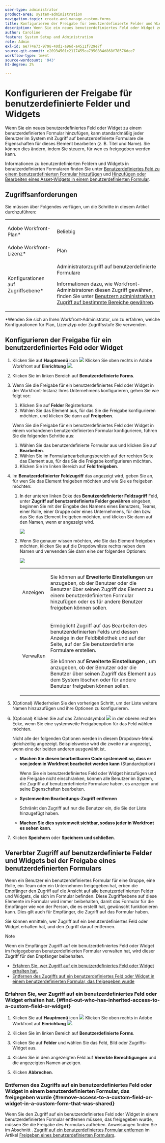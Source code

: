 ```yaml
---
user-type: administrator
product-area: system-administration
navigation-topic: create-and-manage-custom-forms
title: Konfigurieren der Freigabe für benutzerdefinierte Felder und Widgets
description: Wenn Sie ein neues benutzerdefiniertes Feld oder Widget zu einem benutzerdefinierten Formular hinzufügen, kann standardmäßig jeder Benutzer im System mit Zugriff auf benutzerdefinierte Formulare die Eigenschaften für dieses Element bearbeiten (z. B. Titel und Name). Sie können dies ändern, indem Sie steuern, für wen es freigegeben werden kann.
author: Caroline
feature: System Setup and Administration
role: Admin
exl-id: ae774e73-9798-40d1-a96d-a4511f729e7f
source-git-commit: e20934501c2117455ca7950834d868f78576dee7
workflow-type: tm+mt
source-wordcount: '943'
ht-degree: 2%

---
```


# Konfigurieren der Freigabe für benutzerdefinierte Felder und Widgets

Wenn Sie ein neues benutzerdefiniertes Feld oder Widget zu einem benutzerdefinierten Formular hinzufügen, kann standardmäßig jeder Benutzer im System mit Zugriff auf benutzerdefinierte Formulare die Eigenschaften für dieses Element bearbeiten (z. B. Titel und Name). Sie können dies ändern, indem Sie steuern, für wen es freigegeben werden kann.

Informationen zu benutzerdefinierten Feldern und Widgets in benutzerdefinierten Formularen finden Sie unter [Benutzerdefiniertes Feld zu einem benutzerdefinierten Formular hinzufügen](../../../administration-and-setup/customize-workfront/create-manage-custom-forms/add-a-custom-field-to-a-custom-form.md) und [Hinzufügen oder Bearbeiten eines Asset-Widgets in einem benutzerdefinierten Formular](../../../administration-and-setup/customize-workfront/create-manage-custom-forms/add-widget-or-edit-its-properties-in-a-custom-form.md).

## Zugriffsanforderungen

Sie müssen über Folgendes verfügen, um die Schritte in diesem Artikel durchzuführen:

<table style="table-layout:auto"> 
 <col> 
 <col> 
 <tbody> 
  <tr data-mc-conditions=""> 
   <td role="rowheader"> <p>Adobe Workfront-Plan*</p> </td> 
   <td>Beliebig</td> 
  </tr> 
  <tr> 
   <td role="rowheader">Adobe Workfront-Lizenz*</td> 
   <td>Plan</td> 
  </tr> 
  <tr data-mc-conditions=""> 
   <td role="rowheader">Konfigurationen auf Zugriffsebene*</td> 
   <td> <p>Administratorzugriff auf benutzerdefinierte Formulare</p> <p>Informationen dazu, wie Workfront-Administratoren diesen Zugriff gewähren, finden Sie unter <a href="../../../administration-and-setup/add-users/configure-and-grant-access/grant-users-admin-access-certain-areas.md" class="MCXref xref">Benutzern administrativen Zugriff auf bestimmte Bereiche gewähren</a>.</p> </td> 
  </tr> 
 </tbody> 
</table>

&#42;Wenden Sie sich an Ihren Workfront-Administrator, um zu erfahren, welche Konfigurationen für Plan, Lizenztyp oder Zugriffsstufe Sie verwenden.

## Konfigurieren der Freigabe für ein benutzerdefiniertes Feld oder Widget

1. Klicken Sie auf **Hauptmenü** icon ![](assets/main-menu-icon.png) Klicken Sie oben rechts in Adobe Workfront auf **Einrichtung** ![](assets/gear-icon-settings.png).

1. Klicken Sie im linken Bereich auf **Benutzerdefinierte Forms**.
1. Wenn Sie die Freigabe für ein benutzerdefiniertes Feld oder Widget in der Workfront-Instanz Ihres Unternehmens konfigurieren, gehen Sie wie folgt vor:

   1. Klicken Sie auf **Felder** Registerkarte.
   1. Wählen Sie das Element aus, für das Sie die Freigabe konfigurieren möchten, und klicken Sie dann auf **Freigeben**.

   Wenn Sie die Freigabe für ein benutzerdefiniertes Feld oder Widget in einem vorhandenen benutzerdefinierten Formular konfigurieren, führen Sie die folgenden Schritte aus:

   1. Wählen Sie das benutzerdefinierte Formular aus und klicken Sie auf **Bearbeiten**.
   1. Wählen Sie im Formularbearbeitungsbereich auf der rechten Seite das Element aus, für das Sie die Freigabe konfigurieren möchten.
   1. Klicken Sie im linken Bereich auf **Feld freigeben**.


1. Im **Benutzerdefinierter Feldzugriff** das angezeigt wird, geben Sie an, für wen Sie das Element freigeben möchten und wie Sie es freigeben möchten:

   1. In der unteren linken Ecke des **Benutzerdefinierter Feldzugriff** Feld, unter **Zugriff auf benutzerdefinierte Felder gewähren** eingeben, beginnen Sie mit der Eingabe des Namens eines Benutzers, Teams, einer Rolle, einer Gruppe oder eines Unternehmens, für den bzw. das Sie das Element freigeben möchten, und klicken Sie dann auf den Namen, wenn er angezeigt wird.

      ![](assets/share-field-give-access-to.jpg)

   1. Wenn Sie genauer wissen möchten, wie Sie das Element freigeben möchten, klicken Sie auf die Dropdownliste rechts neben dem Namen und verwenden Sie dann eine der folgenden Optionen:

      ![](assets/share-field-view-mng-options.jpg)

      <table style="table-layout:auto"> 
       <col> 
       <col> 
       <tbody> 
        <tr> 
         <td role="rowheader">Anzeigen</td> 
         <td> <p>Sie können auf <strong>Erweiterte Einstellungen</strong> um anzugeben, ob der Benutzer oder die Benutzer über seinen Zugriff das Element zu einem benutzerdefinierten Formular hinzufügen oder es für andere Benutzer freigeben können sollen.</p> </td> 
        </tr> 
        <tr> 
         <td role="rowheader">Verwalten</td> 
         <td> <p>Ermöglicht Zugriff auf das Bearbeiten des benutzerdefinierten Felds und dessen Anzeige in der Feldbibliothek und auf der Seite, auf der Sie benutzerdefinierte Formulare erstellen.</p> <p>Sie können auf <strong>Erweiterte Einstellungen</strong> , um anzugeben, ob der Benutzer oder die Benutzer über seinen Zugriff das Element aus dem System löschen oder für andere Benutzer freigeben können sollen.</p> </td> 
        </tr> 
       </tbody> 
      </table>

1. (Optional) Wiederholen Sie den vorherigen Schritt, um der Liste weitere Namen hinzuzufügen und ihre Optionen zu konfigurieren.
1. (Optional) Klicken Sie auf das Zahnradsymbol ![](assets/gear-icon-settings.png) in der oberen rechten Ecke, wenn Sie eine systemweite Freigabeoption für das Feld wählen möchten.

   Nicht alle der folgenden Optionen werden in diesem Dropdown-Menü gleichzeitig angezeigt. Beispielsweise wird die zweite nur angezeigt, wenn eine der beiden anderen ausgewählt ist.

   * **Machen Sie diesen bearbeitbaren Code systemweit so, dass er von jedem in Workfront bearbeitet werden kann** (Standardoption)

      Wenn Sie ein benutzerdefiniertes Feld oder Widget hinzufügen und die Freigabe nicht einschränken, können alle Benutzer im System, die Zugriff auf benutzerdefinierte Formulare haben, es anzeigen und seine Eigenschaften bearbeiten.

   * **Systemweiten Bearbeitungs-Zugriff entfernen**

      Schränkt den Zugriff auf nur die Benutzer ein, die Sie der Liste hinzugefügt haben.

   * **Machen Sie dies systemweit sichtbar, sodass jeder in Workfront es sehen kann.**

1. Klicken **Speichern** oder **Speichern und schließen**.

## Vererbter Zugriff auf benutzerdefinierte Felder und Widgets bei der Freigabe eines benutzerdefinierten Formulars

Wenn ein Benutzer ein benutzerdefiniertes Formular für eine Gruppe, eine Rolle, ein Team oder ein Unternehmen freigegeben hat, erben die Empfänger den Zugriff auf die Ansicht auf alle benutzerdefinierten Felder und Widgets, die sich im Formular befinden. Diese Zugriffsebene auf diese Elemente im Formular wird immer beibehalten, damit das Formular für die Empfänger wie von der Person, die es erstellt hat, gewünscht funktionieren kann. Dies gilt auch für Empfänger, die Zugriff auf das Formular haben.

Sie können ermitteln, wer Zugriff auf ein benutzerdefiniertes Feld oder Widget erhalten hat, und den Zugriff darauf entfernen.

>[!NOTE]
>
>Wenn ein Empfänger Zugriff auf ein benutzerdefiniertes Feld oder Widget im freigegebenen benutzerdefinierten Formular verwalten hat, wird dieser Zugriff für den Empfänger beibehalten.

* [Erfahren Sie, wer Zugriff auf ein benutzerdefiniertes Feld oder Widget erhalten hat.](#find-out-who-has-inherited-access-to-a-custom-field-or-widget)
* [Entfernen des Zugriffs auf ein benutzerdefiniertes Feld oder Widget in einem benutzerdefinierten Formular, das freigegeben wurde](#remove-access-to-a-custom-field-or-widget-in-a-custom-form-that-was-shared)

### Erfahren Sie, wer Zugriff auf ein benutzerdefiniertes Feld oder Widget erhalten hat. {#find-out-who-has-inherited-access-to-a-custom-field-or-widget}

1. Klicken Sie auf **Hauptmenü** icon ![](assets/main-menu-icon.png) Klicken Sie oben rechts in Adobe Workfront auf **Einrichtung** ![](assets/gear-icon-settings.png).

1. Klicken Sie im linken Bereich auf **Benutzerdefinierte Forms**.
1. Klicken Sie auf **Felder** und wählen Sie das Feld, Bild oder Zugriffs-Widget aus.
1. Klicken Sie in dem angezeigten Feld auf **Vererbte Berechtigungen** und die angezeigten Namen anzeigen.
1. Klicken **Abbrechen**.

### Entfernen des Zugriffs auf ein benutzerdefiniertes Feld oder Widget in einem benutzerdefinierten Formular, das freigegeben wurde {#remove-access-to-a-custom-field-or-widget-in-a-custom-form-that-was-shared}

Wenn Sie den Zugriff auf ein benutzerdefiniertes Feld oder Widget in einem benutzerdefinierten Formular entfernen müssen, das freigegeben wurde, müssen Sie die Freigabe des Formulars aufheben. Anweisungen finden Sie im Abschnitt . [Zugriff auf ein benutzerdefiniertes Formular entfernen](../../../administration-and-setup/customize-workfront/create-manage-custom-forms/share-access-to-a-custom-form.md#unshare) im Artikel [Freigeben eines benutzerdefinierten Formulars](../../../administration-and-setup/customize-workfront/create-manage-custom-forms/share-access-to-a-custom-form.md).

